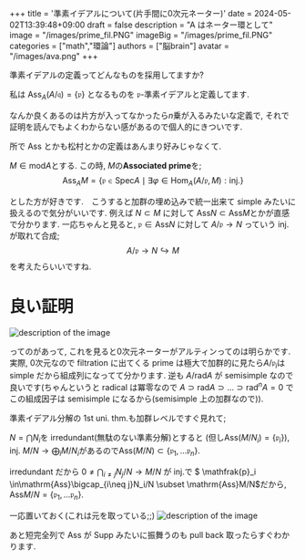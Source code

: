 +++
title = '準素イデアルについて(片手間に0次元ネーター)'
date = 2024-05-02T13:39:48+09:00
draft = false
description = "A はネーター環として"
image = "/images/prime_fil.PNG"
imageBig = "/images/prime_fil.PNG"
categories = ["math","環論"]
authors = ["脳brain"]
avatar = "/images/ava.png"
+++

準素イデアルの定義ってどんなものを採用してますか?

私は $\mathrm{Ass}_A(A/\mathfrak{q}) =\lbrace\mathfrak{p}\rbrace$ となるものを $\mathfrak{p}$-準素イデアルと定義してます.

なんか良くあるのは片方が入ってなかったら$n$乗が入るみたいな定義で, それで証明を読んでもよくわからない感があるので個人的にきついです.

所で Ass とかも松村とかの定義はあんまり好みじゃなくて.

$M\in\mathrm{mod}A$とする. この時, $M$の**Associated prime**を;
$$\mathrm{Ass}_AM=\lbrace\mathfrak{p}\in\mathrm{Spec}A\mid\exists\varphi\in\mathrm{Hom}_A(A/\mathfrak{p},M):\text{inj.}\rbrace$$

とした方が好きです.　こうすると加群の埋め込みで統一出来て simple みたいに扱えるので気分がいいです. 例えば $N\subset M$ に対して $\mathrm{Ass}N\subset\mathrm{Ass}M$とかが直感で分かります. 一応ちゃんと見ると, $\mathfrak{p}\in\mathrm{Ass}N$ に対して $A/\mathfrak{p}\to N$ っていう inj.が取れて合成;
$$A/\mathfrak{p}\to N\hookrightarrow M$$
を考えたらいいですね.

# 良い証明

![description of the image](/images/prime_fil.PNG)

ってのがあって, これを見ると$0$次元ネーターがアルティンってのは明らかです. 実際, $0$次元なので filtration に出てくる prime は極大で加群的に見たら$A/\mathfrak{p}_i$は simple だから組成列になってて分かります. 逆も $A/\mathrm{rad}A$ が semisimple なので良いです(ちゃんというと radical は冪零なので $A\supset\mathrm{rad}A\supset\dots\supset\mathrm{rad}^nA=0$ でこの組成因子は semisimple になるから(semisimple 上の加群なので)).

準素イデアル分解の 1st uni. thm.も加群レベルですぐ見れて;

$N=\bigcap N_i$を irredundant(無駄のない準素分解)とすると (但し$\mathrm{Ass}(M/N_i)=\lbrace \mathfrak{p}_i\rbrace$), inj. $M/N \to \bigoplus_i M/N_i$があるので$\mathrm{Ass}(M/N)\subset\lbrace \mathfrak{p}_1,\dots\mathfrak{p}_n\rbrace$.

irredundant だから $0\neq\bigcap_{i\neq j}N_j/N\to M/N$ が inj.で $ \mathfrak{p}\_i \in\mathrm{Ass}\bigcap\_{i\neq j}N_i/N \subset \mathrm{Ass}M/N$だから, $\mathrm{Ass}M/N=\lbrace \mathfrak{p}_1,\dots\mathfrak{p}_n\rbrace$.

一応置いておく(これは元を取っている;;)
![description of the image](/images/lemma_primary.PNG)

あと短完全列で Ass が Supp みたいに振舞うのも pull back 取ったらすぐわかります.
